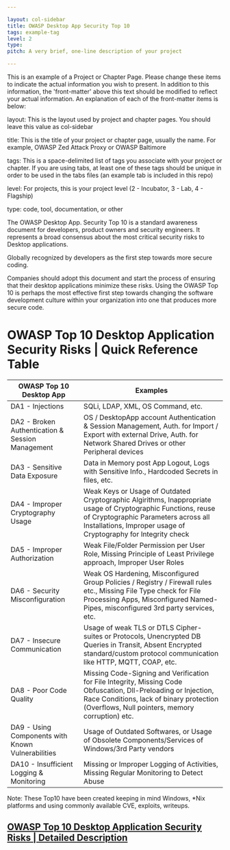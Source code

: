 ```yaml
---

layout: col-sidebar
title: OWASP Desktop App Security Top 10
tags: example-tag
level: 2
type: 
pitch: A very brief, one-line description of your project

---
```


This is an example of a Project or Chapter Page.  Please change these items to indicate the actual information you wish to present.  In addition to this information, the 'front-matter' above this text should be modified to reflect your actual information.  An explanation of each of the front-matter items is below:

layout: This is the layout used by project and chapter pages.  You should leave this value as col-sidebar

title: This is the title of your project or chapter page, usually the name.  For example, OWASP Zed Attack Proxy or OWASP Baltimore

tags: This is a space-delimited list of tags you associate with your project or chapter.  If you are using tabs, at least one of these tags should be unique in order to be used in the tabs files (an example tab is included in this repo) 

level: For projects, this is your project level (2 - Incubator, 3 - Lab, 4 - Flagship)

type: code, tool, documentation, or other



The OWASP Desktop App. Security Top 10 is a standard awareness document for developers, product owners and security engineers. It represents a broad consensus about the most critical security risks to Desktop applications.

Globally recognized by developers as the first step towards more secure coding.

Companies should adopt this document and start the process of ensuring that their desktop applications minimize these risks. Using the OWASP Top 10 is perhaps the most effective first step towards changing the software development culture within your organization into one that produces more secure code.




# OWASP Top 10 Desktop Application Security Risks | Quick Reference Table  


| OWASP Top 10 Desktop App | Examples |
|---|---|
| DA1 - Injections | SQLi, LDAP, XML, OS Command, etc. |
| DA2 - Broken Authentication & Session Management | OS / DesktopApp account Authentication & Session Management, Auth. for Import / Export with external Drive, Auth. for Network Shared Drives or other Peripheral devices |
| DA3 - Sensitive Data Exposure | Data in Memory post App Logout, Logs with Sensitive Info., Hardcoded Secrets in files, etc. |
| DA4 - Improper Cryptography Usage | Weak Keys or Usage of Outdated Cryptographic Algirithms, Inappropriate usage of Cryptographic Functions, reuse of Cryptographic Parameters across all Installations, Improper usage of Cryptography for Integrity check |
| DA5 - Improper Authorization | Weak File/Folder Permission per User Role, Missing Principle of Least Privilege approach, Improper User Roles |
| DA6 - Security Misconfiguration | Weak OS Hardening, Misconfigured Group Policies / Registry / Firewall rules etc., Missing File Type check for File Processing Apps,  Misconfigured Named-Pipes, misconfigured 3rd party services, etc. |
| DA7 - Insecure Communication | Usage of weak TLS or DTLS Cipher-suites or Protocols, Unencrypted DB Queries in Transit, Absent Encrypted standard/custom protocol communication like HTTP, MQTT, COAP, etc. |
| DA8 - Poor Code Quality | Missing Code-Signing and Verification for File Integrity, Missing Code Obfuscation, Dll-Preloading or Injection, Race Conditions, lack of binary protection (Overflows, Null pointers, memory corruption) etc.  |
| DA9 - Using Components with Known Vulnerabilities | Usage of Outdated Softwares, or Usage of Obsolete Components/Services of Windows/3rd Party vendors |
| DA10 - Insufficient Logging & Monitoring | Missing or Improper Logging of Activities, Missing Regular Monitoring to Detect Abuse |  


Note: These Top10 have been created keeping in mind Windows, *Nix platforms and using commonly available CVE, exploits, writeups.

## [OWASP Top 10 Desktop Application Security Risks | Detailed Description](https://owasp.org/www-project-desktop-app-security-top-10/#div-example)
